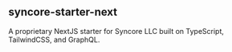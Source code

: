 ## syncore-starter-next

A proprietary NextJS starter for Syncore LLC built on TypeScript, TailwindCSS, and GraphQL.
